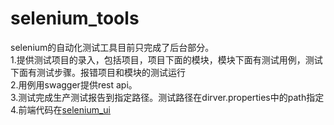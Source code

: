 # selenium_tools

selenium的自动化测试工具目前只完成了后台部分。    
1.提供测试项目的录入，包括项目，项目下面的模块，模块下面有测试用例，测试下面有测试步骤。报错项目和模块的测试运行     
2.用例用swagger提供rest api。     
3.测试完成生产测试报告到指定路径。测试路径在dirver.properties中的path指定          
4.前端代码在[selenium_ui](https://github.com/miozeng/selenium_ui)    
